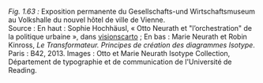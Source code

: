 *Fig. 1.63 :* Exposition permanente du Gesellschafts-und Wirtschaftsmuseum au Volkshalle du nouvel hôtel de ville de Vienne.  
Source : En haut : Sophie Hochhäusl, « Otto Neurath et "l’orchestration" de la politique urbaine », dans [visionscarto](https://visionscarto.net/otto-neurath-orchestration-urbaine) ; En bas : Marie Neurath et Robin Kinross, *Le Transformateur. Principes de création des diagrammes Isotype*. Paris : B42, 2013. Images : Otto et Marie Neurath Isotype Collection, Département de typographie et de communication de l'Université de Reading. 